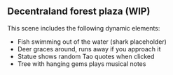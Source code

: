 ## Decentraland forest plaza (WIP)


This scene includes the following dynamic elements:

- Fish swimming out of the water  (shark placeholder)
- Deer graces around, runs away if you approach it
- Statue shows random Tao quotes when clicked
- Tree with hanging gems plays musical notes
